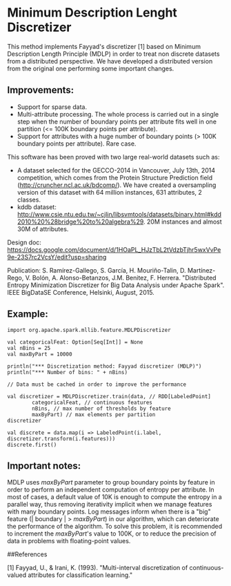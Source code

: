Minimum Description Lenght Discretizer
========================================

This method implements Fayyad's discretizer [1] based on Minimum Description Length Principle (MDLP) in order to treat non discrete datasets from a distributed perspective. We have developed a distributed version from the original one performing some important changes.

## Improvements:

* Support for sparse data.
* Multi-attribute processing. The whole process is carried out in a single step when the number of boundary points per attribute fits well in one partition (<= 100K boundary points per attribute).
* Support for attributes with a huge number of boundary points (> 100K boundary points per attribute). Rare case.

This software has been proved with two large real-world datasets such as:

* A dataset selected for the GECCO-2014 in Vancouver, July 13th, 2014 competition, which comes from the Protein Structure Prediction field (http://cruncher.ncl.ac.uk/bdcomp/). We have created a oversampling version of this dataset with 64 million instances, 631 attributes, 2 classes.
* kddb dataset: http://www.csie.ntu.edu.tw/~cjlin/libsvmtools/datasets/binary.html#kdd2010%20%28bridge%20to%20algebra%29. 20M instances and almost 30M of attributes.

Design doc: https://docs.google.com/document/d/1HOaPL_HJzTbL2tVdzbTjhr5wxVvPe9e-23S7rc2VcsY/edit?usp=sharing

Publication: S. Ramírez-Gallego, S. García, H. Mouriño-Talin, D. Martínez-Rego, V. Bolón, A. Alonso-Betanzos, J.M. Benitez, F. Herrera.  "Distributed Entropy Minimization Discretizer for Big Data Analysis under Apache Spark".
IEEE BigDataSE Conference, Helsinki, August, 2015.  

## Example: 

	import org.apache.spark.mllib.feature.MDLPDiscretizer
	
  	val categoricalFeat: Option[Seq[Int]] = None
	val nBins = 25
	val maxByPart = 10000

	println("*** Discretization method: Fayyad discretizer (MDLP)")
	println("*** Number of bins: " + nBins)

	// Data must be cached in order to improve the performance
	
	val discretizer = MDLPDiscretizer.train(data, // RDD[LabeledPoint]
			categoricalFeat, // continuous features 
			nBins, // max number of thresholds by feature
			maxByPart) // max elements per partition
  	discretizer
		    
	val discrete = data.map(i => LabeledPoint(i.label, discretizer.transform(i.features)))
  	discrete.first()
  	
## Important notes:

MDLP uses *maxByPart* parameter to group boundary points by feature in order to perform an independent computation of entropy per attribute. In most of cases, a default value of 10K is enough to compute the entropy in a parallel way, thus removing iterativity implicit when we manage features with many boundary points. Log messages inform when there is a "big" feature (| boundary | > *maxByPart*) in our algorithm, which can deteriorate the performance of the algorithm. To solve this problem, it is recommended to increment the *maxByPart*'s value to 100K, or to reduce the precision of data in problems with floating-point values. 

##References

[1] Fayyad, U., & Irani, K. (1993).
"Multi-interval discretization of continuous-valued attributes for classification learning."

